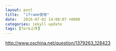 ```yaml
---
layout: post
title:  "iframe使用"
date:   2016-07-01 14:08:07 +0800
categories: jekyll update
tags: [form上传]
---
```




http://www.oschina.net/question/1379263_128423